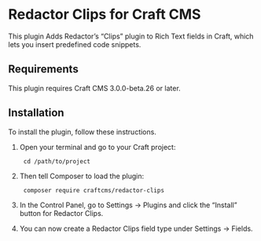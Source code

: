 Redactor Clips for Craft CMS
===================

This plugin Adds Redactor’s “Clips” plugin to Rich Text fields in Craft, which lets you insert predefined code snippets.

## Requirements

This plugin requires Craft CMS 3.0.0-beta.26 or later.


## Installation

To install the plugin, follow these instructions.

1. Open your terminal and go to your Craft project:

        cd /path/to/project

2. Then tell Composer to load the plugin:

        composer require craftcms/redactor-clips

3. In the Control Panel, go to Settings → Plugins and click the “Install” button for Redactor Clips.

4. You can now create a Redactor Clips field type under Settings → Fields.
